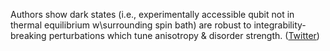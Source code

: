 
Authors show dark states (i.e., experimentally accessible qubit not in thermal equilibrium w\surrounding spin bath) are robust to integrability-breaking perturbations which tune anisotropy & disorder strength. ([Twitter](https://twitter.com/JoshuahHeath/status/1266454877514928128))
